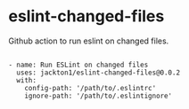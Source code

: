 # eslint-changed-files
Github action to run eslint on changed files.

```action

- name: Run ESLint on changed files
  uses: jackton1/eslint-changed-files@0.0.2
  with:
    config-path: '/path/to/.eslintrc'
    ignore-path: '/path/to/.eslintignore'
```
